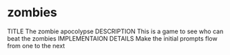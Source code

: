 # zombies
TITLE The zombie apocolypse
DESCRIPTION This is a game to see who can beat the zombies
IMPLEMENTAION DETAILS Make the initial prompts flow from one to the next
